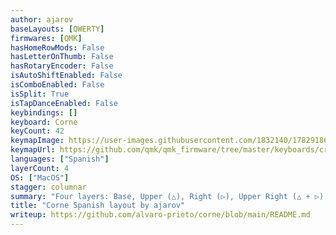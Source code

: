 ```yaml
---
author: ajarov
baseLayouts: [QWERTY]
firmwares: [QMK]
hasHomeRowMods: False
hasLetterOnThumb: False
hasRotaryEncoder: False
isAutoShiftEnabled: False
isComboEnabled: False
isSplit: True
isTapDanceEnabled: False
keybindings: []
keyboard: Corne
keyCount: 42
keymapImage: https://user-images.githubusercontent.com/1832140/178291869-ea3c070b-2c0d-45f9-aeb8-00ac6942e847.png
keymapUrl: https://github.com/qmk/qmk_firmware/tree/master/keyboards/crkbd/keymaps/ajarov
languages: ["Spanish"]
layerCount: 4
OS: ["MacOS"]
stagger: columnar
summary: "Four layers: Base, Upper (△), Right (▷), Upper Right (△ + ▷). Base layer similar to default Corne layout when Spanish OS is set (except RShift instead of Esc, LAlt instead of AltGr). Upper layer (△) aligns right hand with arrow keys. Right layer (▷) enables right-hand numpad. Missing keys: interpunct (·), Scroll Lock, Num Lock."
title: "Corne Spanish layout by ajarov"
writeup: https://github.com/alvaro-prieto/corne/blob/main/README.md
---
```


